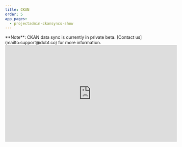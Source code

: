 ```yaml
---
title: CKAN
order: 5
app_pages:
  - projectadmin-ckansyncs-show
---
```


<div class='alert'>
  **Note**: CKAN data sync is currently in private beta. [Contact us](mailto:support@dobt.co) for more information.
</div>

<iframe width="560" height="315" src="https://www.youtube.com/embed/opCt0N8jORg" frameborder="0" allowfullscreen></iframe>

